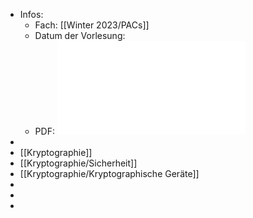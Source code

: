 - Infos:
	- Fach: [[Winter 2023/PACs]]
	- Datum der Vorlesung:
	- PDF: ![2-Introduction.pdf](../assets/2-Introduction_1704381187803_0.pdf)
-
- [[Kryptographie]]
- [[Kryptographie/Sicherheit]]
- [[Kryptographie/Kryptographische Geräte]]
-
-
-